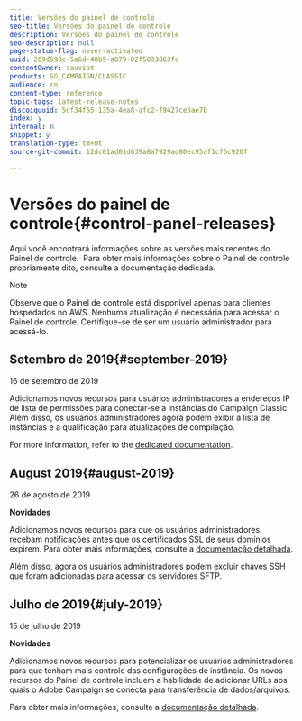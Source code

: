 ```yaml
---
title: Versões do painel de controle
seo-title: Versões do painel de controle
description: Versões do painel de controle
seo-description: null
page-status-flag: never-activated
uuid: 269d590c-5a6d-40b9-a879-02f5033863fc
contentOwner: sauviat
products: SG_CAMPAIGN/CLASSIC
audience: rn
content-type: reference
topic-tags: latest-release-notes
discoiquuid: 5df34f55-135a-4ea8-afc2-f9427ce5ae7b
index: y
internal: n
snippet: y
translation-type: tm+mt
source-git-commit: 12dc01ad01d639a8a7929ad80ec95af1cf6c920f

---
```



# Versões do painel de controle{#control-panel-releases}

Aqui você encontrará informações sobre as versões mais recentes do Painel de controle.
&#x200B;
Para obter mais informações sobre o Painel de controle propriamente dito, consulte a documentação [](https://helpx.adobe.com/campaign/kb/control-panel.html)dedicada.

>[!NOTE]
>
>Observe que o Painel de controle está disponível apenas para clientes hospedados no AWS. Nenhuma atualização é necessária para acessar o Painel de controle. Certifique-se de ser um usuário administrador para acessá-lo.

## Setembro de 2019{#september-2019}

16 de setembro de 2019

Adicionamos novos recursos para usuários administradores a endereços IP de lista de permissões para conectar-se a instâncias do Campaign Classic.
Além disso, os usuários administradores agora podem exibir a lista de instâncias e a qualificação para atualizações de compilação.

For more information, refer to the [dedicated documentation](https://helpx.adobe.com/campaign/kb/control-panel-instance-settings.html).

## August 2019{#august-2019}

26 de agosto de 2019

**Novidades**

Adicionamos novos recursos para que os usuários administradores recebam notificações antes que os certificados SSL de seus domínios expirem. Para obter mais informações, consulte a [documentação detalhada](https://helpx.adobe.com/campaign/kb/control-panel-subdomains-certificates.html).

Além disso, agora os usuários administradores podem excluir chaves SSH que foram adicionadas para acessar os servidores SFTP.

## Julho de 2019{#july-2019}

15 de julho de 2019

**Novidades**

Adicionamos novos recursos para potencializar os usuários administradores para que tenham mais controle das configurações de instância. Os novos recursos do Painel de controle incluem a habilidade de adicionar URLs aos quais o Adobe Campaign se conecta para transferência de dados/arquivos.

Para obter mais informações, consulte a [documentação detalhada](https://helpx.adobe.com/campaign/kb/control-panel-instance-settings.html).

